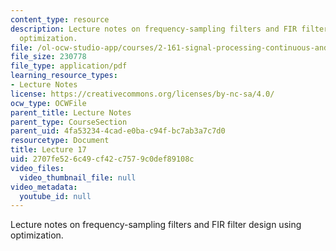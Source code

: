 ```yaml
---
content_type: resource
description: Lecture notes on frequency-sampling filters and FIR filter design using
  optimization.
file: /ol-ocw-studio-app/courses/2-161-signal-processing-continuous-and-discrete-fall-2008/2707fe526c49cf42c7579c0def89108c_lecture_17.pdf
file_size: 230778
file_type: application/pdf
learning_resource_types:
- Lecture Notes
license: https://creativecommons.org/licenses/by-nc-sa/4.0/
ocw_type: OCWFile
parent_title: Lecture Notes
parent_type: CourseSection
parent_uid: 4fa53234-4cad-e0ba-c94f-bc7ab3a7c7d0
resourcetype: Document
title: Lecture 17
uid: 2707fe52-6c49-cf42-c757-9c0def89108c
video_files:
  video_thumbnail_file: null
video_metadata:
  youtube_id: null
---
```

Lecture notes on frequency-sampling filters and FIR filter design using optimization.